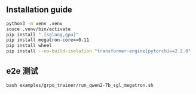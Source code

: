 ## Installation guide

```bash
python3 -m venv .venv
souce .venv/bin/activate
pip install ".[sglang,gpu]"
pip install megatron-core==0.11
pip install wheel
pip install --no-build-isolation "transformer-engine[pytorch]==2.2.0"
```

## e2e 测试

```
bash examples/grpo_trainer/run_qwen2-7b_sgl_megatron.sh
```
